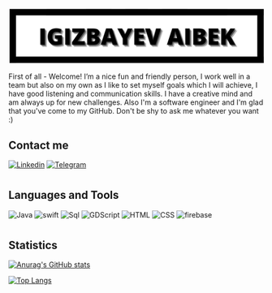 ![Header](https://github.com/itsmylifestyle/Itsmylifestyle/blob/main/assets/pa.jpg)

First of all - Welcome! I’m a nice fun and friendly person, I work well in a team but also on my own as I like to set myself goals which I will achieve, I have good listening and communication skills. I have a creative mind and am always up for new challenges. Also I'm a software engineer and I'm glad that you've come to my GitHub. Don't be shy to ask me whatever you want :)

## Contact me
[![Linkedin](https://img.shields.io/badge/-linkedin-white?style=for-the-badge&logo=linkedin&logoColor=blue)](https://www.linkedin.com/in/aibek-igizbayev-a95438234/)
[![Telegram](https://img.shields.io/badge/-telegram-white?style=for-the-badge&logo=telegram&logoColor=blue)](https://t.me/khandevy)
#


## Languages and Tools
![Java](https://img.shields.io/badge/-Java-green?style=for-the-badge&logo=Java&logoColor=red)
![swift](https://img.shields.io/badge/-swift-white?style=for-the-badge&logo=swift&logoColor=orange)
![Sql](https://img.shields.io/badge/-Sql-090909?style=for-the-badge&logo=mysql&logoColor=white)
![GDScript](https://img.shields.io/badge/-GDSCript-yellowgreen?style=for-the-badge&logo=python&logoColor=white)
![HTML](https://img.shields.io/badge/-HTML-orange?style=for-the-badge&logo=html5&logoColor=white)
![CSS](https://img.shields.io/badge/-css-blue?style=for-the-badge&logo=css3&logoColor=white)
![firebase](https://img.shields.io/badge/-firebase-lightgrey?style=for-the-badge&logo=firebase&logoColor=F8c52d)
#

## Statistics
[![Anurag's GitHub stats](https://github-readme-stats.vercel.app/api?username=itsmylifestyle&show_icons=true&theme=dark)](https://github.com/anuraghazra/github-readme-stats)

[![Top Langs](https://github-readme-stats.vercel.app/api/top-langs/?username=itsmylifestyle&show_icons=true&theme=dark)](https://github.com/anuraghazra/github-readme-stats)

